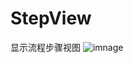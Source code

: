 # StepView
显示流程步骤视图
![imnage](http://code.cocoachina.com/uploads/attachments/20170627/135424/fde01a161b8ab5745c2b32a9a8230eb5.gif)
